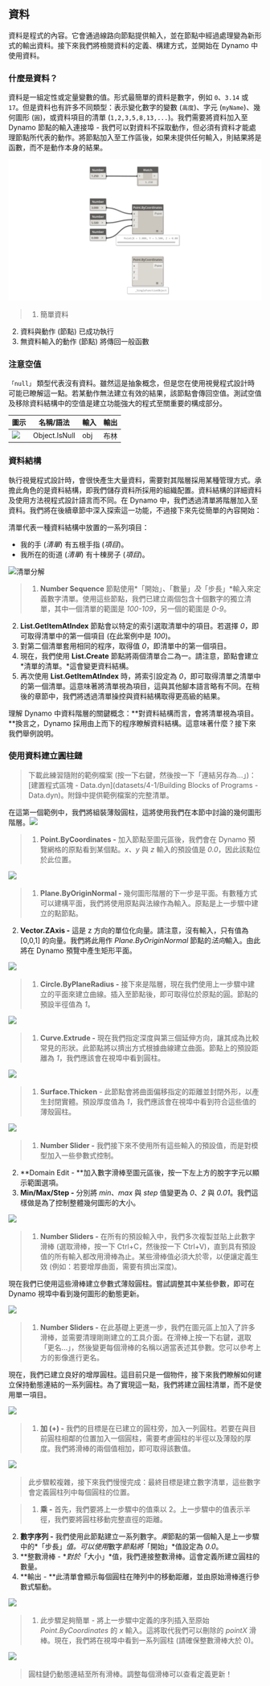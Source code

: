 

## 資料

資料是程式的內容。它會通過線路向節點提供輸入，並在節點中經過處理變為新形式的輸出資料。接下來我們將檢閱資料的定義、構建方式，並開始在 Dynamo 中使用資料。

### 什麼是資料？

資料是一組定性或定量變數的值。形式最簡單的資料是數字，例如 ```0```、```3.14``` 或 ```17```。但是資料也有許多不同類型：表示變化數字的變數 (```高度```)、字元 (```myName```)、幾何圖形 (```圓```)，或資料項目的清單 (```1,2,3,5,8,13,...```)。我們需要將資料加入至 Dynamo 節點的輸入連接埠 - 我們可以對資料不採取動作，但必須有資料才能處理節點所代表的動作。將節點加入至工作區後，如果未提供任何輸入，則結果將是函數，而不是動作本身的結果。

![資料與動作](images/4-1/00-DataAndActions.png)

> 1. 簡單資料
2. 資料與動作 (節點) 已成功執行
3. 無資料輸入的動作 (節點) 將傳回一般函數

### 注意空值

```「null」``` 類型代表沒有資料。雖然這是抽象概念，但是您在使用視覺程式設計時可能已瞭解這一點。若某動作無法建立有效的結果，該節點會傳回空值。測試空值及移除資料結構中的空值是建立功能強大的程式至關重要的構成部分。

|圖示|名稱/語法|輸入|輸出|
| -- | -- | -- | -- |
|![](../images/icons/DSCore-Object-IsNull-Large.png)|Object.IsNull|obj|布林|

### 資料結構

執行視覺程式設計時，會很快產生大量資料，需要對其階層採用某種管理方式。承擔此角色的是資料結構，即我們儲存資料所採用的組織配置。資料結構的詳細資料及使用方法視程式設計語言而不同。在 Dynamo 中，我們透過清單將階層加入至資料。我們將在後續章節中深入探索這一功能，不過接下來先從簡單的內容開始：

清單代表一種資料結構中放置的一系列項目：

* 我的手 (*清單*) 有五根手指 (*項目*)。
* 我所在的街道 (*清單*) 有十棟房子 (*項目*)。

![清單分解](images/4-1/01-ListBreakdown.png)

> 1. **Number Sequence** 節點使用*「開始」*、*「數量」*及*「步長」*輸入來定義數字清單。使用這些節點，我們已建立兩個包含十個數字的獨立清單，其中一個清單的範圍是 *100-109*，另一個的範圍是 *0-9*。
2. **List.GetItemAtIndex** 節點會以特定的索引選取清單中的項目。若選擇 *0*，即可取得清單中的第一個項目 (在此案例中是 *100*)。
3. 對第二個清單套用相同的程序，取得值 *0*，即清單中的第一個項目。
4. 現在，我們使用 **List.Create** 節點將兩個清單合二為一。請注意，節點會建立*清單的清單。*這會變更資料結構。
5. 再次使用 **List.GetItemAtIndex** 時，將索引設定為 *0*，即可取得清單之清單中的第一個清單。這意味著將清單視為項目，這與其他腳本語言略有不同。在稍後的章節中，我們將透過清單操控與資料結構取得更高級的結果。

理解 Dynamo 中資料階層的關鍵概念：**對資料結構而言，會將清單視為項目。**換言之，Dynamo 採用由上而下的程序瞭解資料結構。這意味著什麼？接下來我們舉例說明。

### 使用資料建立圓柱鏈

> 下載此練習隨附的範例檔案 (按一下右鍵，然後按一下「連結另存為...」)：[建置程式區塊 - Data.dyn](datasets/4-1/Building Blocks of Programs - Data.dyn)。附錄中提供範例檔案的完整清單。

在這第一個範例中，我們將組裝薄殼圓柱，這將使用我們在本節中討論的幾何圖形階層。![](images/4-1/1.png)

> 1. **Point.ByCoordinates -** 加入節點至圖元區後，我們會在 Dynamo 預覽網格的原點看到某個點。*x、y* 與 *z* 輸入的預設值是 *0.0*，因此該點位於此位置。

![](images/4-1/2.png)

> 1. **Plane.ByOriginNormal -** 幾何圖形階層的下一步是平面。有數種方式可以建構平面，我們將使用原點與法線作為輸入。原點是上一步驟中建立的點節點。
2. **Vector.ZAxis -** 這是 z 方向的單位化向量。請注意，沒有輸入，只有值為 [0,0,1] 的向量。我們將此用作 *Plane.ByOriginNormal* 節點的*法向*輸入。由此將在 Dynamo 預覽中產生矩形平面。

![](images/4-1/3.png)

> 1. **Circle.ByPlaneRadius -** 接下來是階層，現在我們使用上一步驟中建立的平面來建立曲線。插入至節點後，即可取得位於原點的圓。節點的預設半徑值為 *1*。

![](images/4-1/4.png)

> 1. **Curve.Extrude -** 現在我們指定深度與第三個延伸方向，讓其成為比較常見的形狀。此節點將以擠出方式根據曲線建立曲面。節點上的預設距離為 *1*，我們應該會在視埠中看到圓柱。

![](images/4-1/5.png)

> 1. **Surface.Thicken** - 此節點會將曲面偏移指定的距離並封閉外形，以產生封閉實體。預設厚度值為 *1*，我們應該會在視埠中看到符合這些值的薄殼圓柱。

![](images/4-1/6.png)

> 1. **Number Slider -** 我們接下來不使用所有這些輸入的預設值，而是對模型加入一些參數式控制。
2. **Domain Edit - **加入數字滑棒至圖元區後，按一下左上方的脫字字元以顯示範圍選項。
3. **Min/Max/Step -** 分別將 *min*、*max* 與 *step* 值變更為 *0*、*2* 與 *0.01*。我們這樣做是為了控制整體幾何圖形的大小。

![](images/4-1/7.png)

> 1. **Number Sliders -** 在所有的預設輸入中，我們多次複製並貼上此數字滑棒 (選取滑棒，按一下 Ctrl+C，然後按一下 Ctrl+V)，直到具有預設值的所有輸入都改用滑棒為止。某些滑棒值必須大於零，以便讓定義生效 (例如：若要增厚曲面，需要有擠出深度)。

現在我們已使用這些滑棒建立參數式薄殼圓柱。嘗試調整其中某些參數，即可在 Dynamo 視埠中看到幾何圖形的動態更新。

![](images/4-1/8.png)

> 1. **Number Sliders -** 在此基礎上更進一步，我們在圖元區上加入了許多滑棒，並需要清理剛剛建立的工具介面。在滑棒上按一下右鍵，選取「更名...」，然後變更每個滑棒的名稱以適當表述其參數。您可以參考上方的影像進行更名。

現在，我們已建立良好的增厚圓柱。這目前只是一個物件，接下來我們瞭解如何建立保持動態連結的一系列圓柱。為了實現這一點，我們將建立圓柱清單，而不是使用單一項目。

![](images/4-1/9.png)

> 1. **加 (+) -** 我們的目標是在已建立的圓柱旁，加入一列圓柱。若要在與目前圓柱相鄰的位置加入一個圓柱，需要考慮圓柱的半徑以及薄殼的厚度。我們將滑棒的兩個值相加，即可取得該數值。

![](images/4-1/10.png)

> 此步驟較複雜，接下來我們慢慢完成：最終目標是建立數字清單，這些數字會定義圓柱列中每個圓柱的位置。

> 1. **乘 -** 首先，我們要將上一步驟中的值乘以 2。上一步驟中的值表示半徑，我們要將圓柱移動完整直徑的距離。
2. **數字序列 -** 我們使用此節點建立一系列數字。*乘*節點的第一個輸入是上一步驟中的*「步長」*值。可以使用*數字*節點將*「開始」*值設定為 *0.0*。
3. **整數滑棒 - **對於*「大小」*值，我們連接整數滑棒。這會定義所建立圓柱的數量。
4. **輸出 - **此清單會顯示每個圓柱在陣列中的移動距離，並由原始滑棒進行參數式驅動。

![](images/4-1/11.png)

> 1. 此步驟足夠簡單 - 將上一步驟中定義的序列插入至原始 *Point.ByCoordinates* 的 *x* 輸入。這將取代我們可以刪除的 *pointX* 滑棒。現在，我們將在視埠中看到一系列圓柱 (請確保整數滑棒大於 0)。

![](images/4-1/12.png)

> 圓柱鏈仍動態連結至所有滑棒。調整每個滑棒可以查看定義更新！

